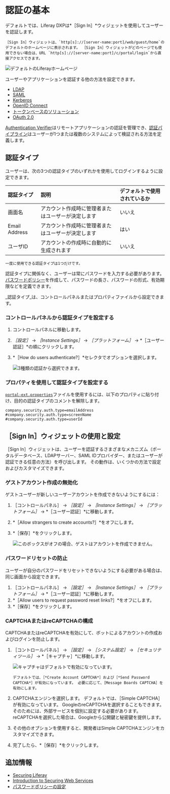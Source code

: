 # 認証の基本

デフォルトでは、Liferay DXPは*［Sign In］*ウィジェットを使用してユーザーを認証します。

```{note}
［Sign In］ウィジェットは、`http[s]://[server-name:port]/web/guest/home`のデフォルトのホームページに表示されます。 ［Sign In］ウィジェットがどのページでも使用できない場合は、URL `http[s]://[server-name:port]/c/portal/login`から直接アクセスできます。
```

![デフォルトのLiferayホームページ](./authentication-basics/images/01.png)

ユーザーやアプリケーションを認証する他の方法を設定できます。

* [LDAP](../../users-and-permissions/connecting-to-a-user-directory/connecting-to-an-ldap-directory.md)
* [SAML](./configuring-sso/authenticating-with-saml/saml-authentication-process-overview.md)
* [Kerberos](./configuring-sso/authenticating-with-kerberos.md)
* [OpenID Connect](./configuring-sso/using-openid-connect.md)
* [トークンベースのソリューション](./configuring-sso/token-based-authentication.md)
* [OAuth 2.0](../../headless-delivery/using-oauth2/using-oauth2.md)

[Authentication Verifier](./securing-web-services/using-authentication-verifiers.md)はリモートアプリケーションの認証を管理でき、[認証パイプライン](../../developing-applications/README.md)はユーザーが1つまたは複数のシステムによって検証される方法を定義します。

## 認証タイプ

ユーザーは、次の3つの認証タイプのいずれかを使用してログインするように設定できます。

| 認証タイプ         | 説明                        | デフォルトで使用されているか |
| :--- | :--- | :--- |
| 画面名           | アカウント作成時に管理者またはユーザーが決定します | いいえ            |
| Email Address | アカウント作成時に管理者またはユーザーが決定します | はい             |
| ユーザID         | アカウントの作成時に自動的に生成されます      | いいえ            |

```{note}
一度に使用できる認証タイプは1つだけです。
```

認証タイプに関係なく、ユーザーは常にパスワードを入力する必要があります。 [パスワードポリシー](../../users-and-permissions/roles-and-permissions/configuring-a-password-policy.md)を作成して、パスワードの長さ、パスワードの形式、有効期限などを定義できます。

_認証タイプ_は、コントロールパネルまたはプロパティファイルから設定できます。

### コントロールパネルから認証タイプを設定する

1. コントロールパネルに移動します。
1. *［設定］* &rarr; *［Instance Settings］* &rarr; *［プラットフォーム］* &rarr; *［ユーザー認証］*の順にクリックします。
1. *［How do users authenticate?］*セレクタでオプションを選択します。

    ![3種類の認証から選択できます。](./authentication-basics/images/03.png)

### プロパティを使用して認証タイプを設定する

[`portal-ext.properties`](https://learn.liferay.com/dxp/latest/en/installation-and-upgrades/reference/portal-properties.html)ファイルを使用するには、以下のプロパティに貼り付け、目的の認証タイプのコメントを解除します。

```properties
company.security.auth.type=emailAddress
#company.security.auth.type=screenName
#company.security.auth.type=userId
```

## ［Sign In］ウィジェットの使用と設定

［Sign In］ウィジェットは、ユーザーを認証するさまざまなメカニズム（ポータルデータベース、LDAPサーバー、SAML IDプロバイダー、またはユーザーが認証できる任意の方法）を呼び出します。 その動作は、いくつかの方法で設定およびカスタマイズできます。

### ゲストアカウント作成の無効化

ゲストユーザーが新しいユーザーアカウントを作成できないようにするには：

1. ［コントロールパネル］ &rarr; *［設定］* &rarr; *［Instance Settings］* &rarr; *［プラットフォーム］* &rarr; *［ユーザー認証］*に移動します。
1. *［Allow strangers to create accounts?］*をオフにします。
1. *［保存］*をクリックします。

    ![このボックスがオフの場合、ゲストはアカウントを作成できません。](./authentication-basics/images/04.png)

### パスワードリセットの防止

ユーザーが自分のパスワードをリセットできないようにする必要がある場合は、同じ画面から設定できます。

1. ［コントロールパネル］ &rarr; *［設定］* &rarr; *［Instance Settings］* &rarr; *［プラットフォーム］* &rarr; *［ユーザー認証］*に移動します。
1. *［Allow users to request password reset links?］*をオフにします。
1. *［保存］*をクリックします。

### CAPTCHAまたはreCAPTCHAの構成

CAPTCHAまたはreCAPTCHAを有効にして、ボットによるアカウントの作成およびログインを防止します。

1. ［コントロールパネル］ &rarr; *［設定］* &rarr; *［システム設定］* &rarr; *［セキュリティツール］* &rarr; *［キャプチャ］*に移動します。

    ![キャプチャはデフォルトで有効になっています。](./authentication-basics/images/02.png)

    ```{note}
    デフォルトでは、［*Create Account CAPTCHA*］および［*Send Password CAPTCHA*］が有効になっています。 必要に応じて、［Message Boards CAPTCHA］を有効にします。
    ```

1. CAPTCHAエンジンを選択します。 デフォルトでは、［Simple CAPTCHA］が有効になっています。 GoogleのreCAPTCHAを選択することもできます。そのためには、外部サービスを個別に設定する必要があります。 reCAPTCHAを選択した場合は、Googleから公開鍵と秘密鍵を提供します。
1. その他のオプションを使用すると、開発者はSimple CAPTCHAエンジンをカスタマイズできます。
1. 完了したら、*［保存］*をクリックします。

## 追加情報

* [Securing Liferay](../securing-liferay.md)
* [Introduction to Securing Web Services](./securing-web-services.md)
* [パスワードポリシーの設定](../../users-and-permissions/roles-and-permissions/configuring-a-password-policy.md)
